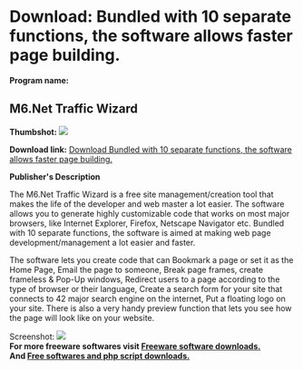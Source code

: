 # Download: Bundled with 10 separate functions, the software allows faster page building.

**Program name:**

## M6.Net Traffic Wizard

  
**Thumbshot:** ![](http://www.freewarefiles.com/screenshot/m6trafficwiz_md.gif)   
  
**Download link:** [Download Bundled with 10 separate functions, the software allows faster page building.](http://freesoftwares.boysofts.com/MNet-Traffic-Wizard_program_17978.html)  
  


**Publisher's Description**  
  


The M6.Net Traffic Wizard is a free site management/creation tool that makes the life of the developer and web master a lot easier. The software allows you to generate highly customizable code that works on most major browsers, like Internet Explorer, Firefox, Netscape Navigator etc. Bundled with 10 separate functions, the software is aimed at making web page development/management a lot easier and faster. 

The software lets you create code that can Bookmark a page or set it as the Home Page, Email the page to someone, Break page frames, create frameless & Pop-Up windows, Redirect users to a page according to the type of browser or their language, Create a search form for your site that connects to 42 major search engine on the internet, Put a floating logo on your site. There is also a very handy preview function that lets you see how the page will look like on your website.

  
  
Screenshot: ![](http://www.freewarefiles.com/screenshot/m6trafficwiz.gif)   
**For more freeware softwares visit [Freeware software downloads.](http://freesoftwares.boysofts.com/)**   
**And [Free softwares and php script downloads.](http://www.boysofts.com/)**
